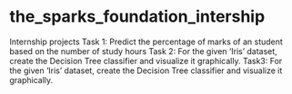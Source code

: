 # the_sparks_foundation_intership
Internship projects
Task 1: Predict the percentage of marks of an student based on the number of study hours
Task 2: For the given ‘Iris’ dataset, create the Decision Tree classifier and visualize it
graphically. 
Task3: For the given ‘Iris’ dataset, create the Decision Tree classifier and visualize it
graphically.
